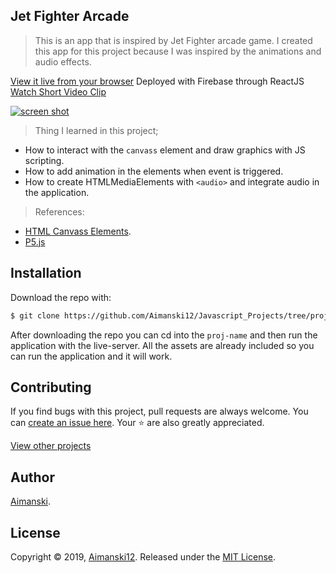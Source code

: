 ## Jet Fighter Arcade

> This is an app that is inspired by Jet Fighter arcade game. I created this app for this project because I was inspired by the animations and audio effects.

[View it live from your browser](https://aimanski-js07-jetfighter.firebaseapp.com/) Deployed with Firebase through ReactJS<br>
[Watch Short Video Clip](https://youtu.be/8WTpfiNCJC4) <br>

<div float="left">
  <a href="https://youtu.be/8WTpfiNCJC4">
    <img src="https://user-images.githubusercontent.com/32781697/60228296-d8e56600-9857-11e9-9a91-6646c667c6d0.gif" alt="screen shot">
  </a>
</div>

> Thing I learned in this project;
  * How to interact with the `canvass` element and draw graphics with JS scripting.
  * How to add animation in the elements when event is triggered. 
  * How to create HTMLMediaElements with `<audio>` and integrate audio in the application. 

> References:
  * [HTML Canvass Elements](https://developer.mozilla.org/en-US/docs/Web/API/Canvas_API/Tutorial).
  * [P5.js](https://p5js.org/)

## Installation

Download the repo with:

```bash
$ git clone https://github.com/Aimanski12/Javascript_Projects/tree/proj07 proj-name
```

After downloading the repo you can cd into the `proj-name` and then run the application with the live-server. All the assets are already included so you can run the application and it will work. 

## Contributing

If you find bugs with this project, pull requests are always welcome. You can [create an issue here](https://github.com/Aimanski12/Javascript_Projects/issues/new).
Your :star: are also greatly appreciated.

[View other projects](https://github.com/Aimanski12/Javascript_Projects)

## Author

[Aimanski](https://github.com/Aimanski12).

## License 

Copyright © 2019, [Aimanski12](https://github.com/Aimanski12).
Released under the [MIT License](LICENSE).

